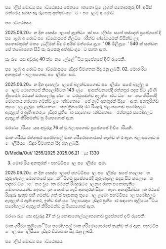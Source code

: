 ප ොලිස් මොධ්‍ය ප ොට්ඨොසය පෙත ෙොතතො වූ ෙැදගත් පතොරතුරු 01. අයිස් මත්රෙය සමඟ සැ රුපෙකු අත්අඩංගුෙට - ප ොළඹ අ රොධ්‍

ප ොට්ඨොසය.

2025.06.20 ෙන දින සෙස් ොලපේ ග්‍රෑන්ඩ් ොස් ප ොලිස් ෙසපේ පස්දෙත් ප්‍රපේශපේ දී ප ොළඹ අ රොධ්‍ ප ොට්ඨොසපේ නිලධ්‍ොරීන්ඩ ණ්ඩොයමක් විසින්ඩ ලද පතොරතුරක් මත ෙැටලීමක් සිදු ර අයිස් මත්රෙය ග්‍රෑේ 08 මිලිග්‍රෑේ 540 ක් සන්ඩත පේ තබොපගන සිටි සැ රුපෙකු අත්අඩංගුෙට පගන ඇත.

සැ රු ෙයස අවුරුදු 40 ක් ෙන ෙැල්ලේිටිය ප්‍රපේශපේ දිංචි රුපෙකි.

ප ොළඹ අ රොධ්‍ ප ොට්ඨොසය ෙැඩිදුර විමශතන සිදු රනු ලබයි. 02. මොර රිය අනතුරක් - බලංපගොඩ ප ොලිස් ෙසම.

2025.06.20 ෙන දින දහෙල් ොලපේ බලන්ඩපගොඩ ප ොලිස් ෙසපේ බදුල්ල ප ොළඹ මොගතපේ කිපලෝමීටත 143 ණුෙ ආසන්ඩනපේදී රත්නපුර පදස සිට ැමිණි ත්‍රීපරෝද රථයක් ඔරපලෝසු ණුෙ ෙටරවුපමන්ඩ අලුත් ොරට ධ්‍ොෙනය කිරීපේදී මොගතය හරහො ගමන්ඩ ළ ොන්ඩතොෙ පේ ගැටී අනතුරක් සිදුෙ ඇත. අනතුරින්ඩ තුෙොල ලැබූ ොන්ඩතොෙ සහ ත්‍රීපරෝද රථ රියදුරු බලංපගොඩ පරෝහලට ඇතුළත් ර ඇති අතර, ෙැඩිදුර ප්‍රති ොර සඳහො ොන්ඩතොෙ රත්නපුර පරෝහලට ඇතුළත් කිරීපමන්ඩ සු මියපගොස් ඇත.

මරණ ොරිය ෙයස අවුරුදු 76 ක් වූ බලංපගොඩ ප්‍රපේශපේ දිංචි ොරියකි.

මෘත ශරීරය රත්නපුර පරෝහපල් මෘත ශරීරොගොරපේ තැන්ඩ ත් ර ඇත. බලංපගොඩ ප ොලිසිය ෙැඩිදුර විමශතන සිදු රනු ලබයි.

D/Media/Out/ 1255/2025 2025.06.21 ැය 1330

03. මොර රිය අනතුරක් - පහට්ටිප ොල ප ොලිස් ෙසම.

2025.06.20 ෙන දින සෙස් ොලපේ පහට්ටිප ොල ප ොලිස් ෙසපේ හලොෙත කුරුණෑගල මොගතපේ පුෙක්ිටිගම ප්‍රපේශපේදී කුරුණෑගල පදස සිට හලොෙත පදසට ධ්‍ොෙනය වූ ොත රථයක් රියදුරුට ොලනය රගත පනොහැකිෙ මොගතපයන්ඩ ඉෙතට ැන තොප් ය ගැටී අනතුරක් සිදුෙ ඇත. අනතුරින්ඩ ොත රථපේ රියදුරු ඇතුළු එහි ගමන්ඩ ගත් ස් පදපනකු තුෙොල ලබො පහට්ටිප ොල පරෝහලට ඇතුලත් ර ඇති අතර, ඉන්ඩ එක් පුේගලපයකු ෙැඩිදුර ප්‍රති ොර සඳහො කුලියොිටිය පරෝහලට ඇතුළත් කිරීපමන්ඩ සු මියපගොස් ඇත.

මරණ රු ෙයස අවුරුදු 27 ක් වූ නොපගොල්ලොපගොඩ ප්‍රපේශපේ දංචි රුපෙකි.

මෘත ශරීරය කුලියොිටිය පරෝහපල් මෘත ශරීරොගොරපේ තැන්ඩ ත් ර ඇත. පහට්ටිප ොල ප ොලිසිය ෙැඩිදුර විමශතන සිදු රනු ලබයි.

ප ොලිස් මොධ්‍ය ප ොට්ඨොසය.